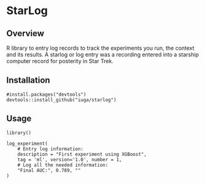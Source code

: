 
# StarLog

## Overview
R library to entry log records to track the experiments you run, the context and its results. A starlog or log entry was a recording entered into a starship computer record for posterity in Star Trek.

## Installation

```{r}
#install.packages("devtools")
devtools::install_github("iuga/starlog")
```
## Usage

```{r}
library()

log_experiment(
    # Entry log information:
    description = "First experiment using XGBoost",
    tag = 'ml', version='1.0', number = 1,
    # Log all the needed information:
    "Final AUC:", 0.789, ""
)
```
